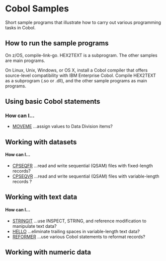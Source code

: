 # Cobol Samples 

Short sample programs that illustrate how to carry out various programming tasks in Cobol. 

## How to run the sample programs 

On z/OS, compile-link-go. HEX2TEXT is a subprogram. The other samples are main programs.

On Linux, Unix, Windows, or OS X, install a Cobol compiler that offers source-level compatibility with IBM Enterprise Cobol. Compile HEX2TEXT as a subprogram (.so or .dll), and the other sample programs as main programs. 

## Using basic Cobol statements

### How can I...

- [MOVEME](MOVEME-notes.md) ...assign values to Data Division items?

## Working with datasets

#### How can I... 

- [CPSEQFR](CPSEQFR-notes.md) ...read and write sequential (QSAM) files with fixed-length records?
- [CPSEQVR](CPSEQVR-notes.md) ...read and write sequential (QSAM) files with variable-length records ?

## Working with text data

#### How can I... 

- [STRINGIT](STRINGIT-notes.md) ...use INSPECT, STRING, and reference modification to manipulate text data?
- [HELLO](HELLO-notes.md) ...eliminate trailing spaces in variable-length text data?
- [REFORMER](REFORMER-notes.md) ...use various Cobol statements to reformat records?

## Working with numeric data


